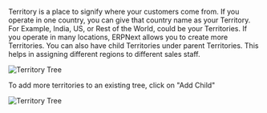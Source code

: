 Territory is a place to signify where your customers come from. If you operate
in one country, you can give that country name as your Territory. For Example,
India, US, or Rest of the World, could be your Territories. If you operate in
many locations, ERPNext allows you to create more Territories. You can also
have child Territories under parent Territories. This helps in assigning
different regions to different sales staff.

![Territory Tree](/assets/manual_erpnext_com/old_images/erpnext/territory-tree.png)

To add more territories to an existing tree, click on "Add Child"

![Territory Tree](/assets/manual_erpnext_com/old_images/erpnext/territory-tree-1.png)

